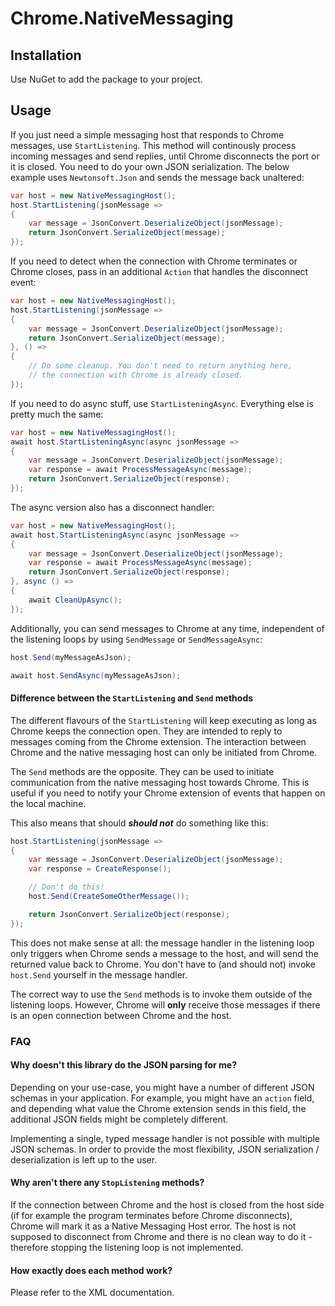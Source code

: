 # Chrome.NativeMessaging

## Installation

Use NuGet to add the package to your project.

## Usage

If you just need a simple messaging host that responds to Chrome messages, use `StartListening`. This method will continously process incoming messages and send replies, until Chrome disconnects the port or it is closed. You need to do your own JSON serialization. The below example uses `Newtonsoft.Json` and sends the message back unaltered:
```C#
var host = new NativeMessagingHost();
host.StartListening(jsonMessage =>
{
    var message = JsonConvert.DeserializeObject(jsonMessage);
    return JsonConvert.SerializeObject(message);
});
```

If you need to detect when the connection with Chrome terminates or Chrome closes, pass in an additional `Action` that handles the disconnect event:
```C#
var host = new NativeMessagingHost();
host.StartListening(jsonMessage =>
{
    var message = JsonConvert.DeserializeObject(jsonMessage);
    return JsonConvert.SerializeObject(message);
}, () =>
{
    // Do some cleanup. You don't need to return anything here,
    // the connection with Chrome is already closed.
});
```

If you need to do async stuff, use `StartListeningAsync`. Everything else is pretty much the same:
```C#
var host = new NativeMessagingHost();
await host.StartListeningAsync(async jsonMessage =>
{
    var message = JsonConvert.DeserializeObject(jsonMessage);
    var response = await ProcessMessageAsync(message);
    return JsonConvert.SerializeObject(response);
});
```

The async version also has a disconnect handler:
```C#
var host = new NativeMessagingHost();
await host.StartListeningAsync(async jsonMessage =>
{
    var message = JsonConvert.DeserializeObject(jsonMessage);
    var response = await ProcessMessageAsync(message);
    return JsonConvert.SerializeObject(response);
}, async () =>
{
    await CleanUpAsync();
});
```

Additionally, you can send messages to Chrome at any time, independent of the listening loops by using `SendMessage` or `SendMessageAsync`:
```C#
host.Send(myMessageAsJson);
```
```C#
await host.SendAsync(myMessageAsJson);
```

#### Difference between the `StartListening` and `Send` methods

The different flavours of the `StartListening` will keep executing as long as Chrome keeps the connection open. They are intended to reply to messages coming from the Chrome extension. The interaction between Chrome and the native messaging host can only be initiated from Chrome.

The `Send` methods are the opposite. They can be used to initiate communication from the native messaging host towards Chrome. This is useful if you need to notify your Chrome extension of events that happen on the local machine.

This also means that should *__should not__* do something like this:
```C#
host.StartListening(jsonMessage =>
{
    var message = JsonConvert.DeserializeObject(jsonMessage);
    var response = CreateResponse();

    // Don't do this!
    host.Send(CreateSomeOtherMessage());

    return JsonConvert.SerializeObject(response);
});
```
This does not make sense at all: the message handler in the listening loop only triggers when Chrome sends a message to the host, and will send the returned value back to Chrome. You don't have to (and should not) invoke `host.Send` yourself in the message handler.

The correct way to use the `Send` methods is to invoke them outside of the listening loops. However, Chrome will __only__ receive those messages if there is an open connection between Chrome and the host.

### FAQ

#### Why doesn't this library do the JSON parsing for me?
Depending on your use-case, you might have a number of different JSON schemas in your application. For example, you might have an `action` field, and depending what value the Chrome extension sends in this field, the additional JSON fields might be completely different.

Implementing a single, typed message handler is not possible with multiple JSON schemas. In order to provide the most flexibility, JSON serialization / deserialization is left up to the user.

#### Why aren't there any `StopListening` methods?
If the connection between Chrome and the host is closed from the host side (if for example the program terminates before Chrome disconnects), Chrome will mark it as a Native Messaging Host error. The host is not supposed to disconnect from Chrome and there is no clean way to do it - therefore stopping the listening loop is not implemented.

#### How exactly does each method work?
Please refer to the XML documentation.